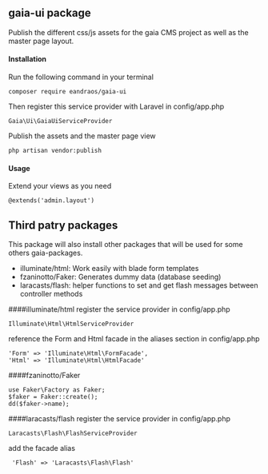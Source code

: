## gaia-ui package
Publish the different css/js assets for the gaia CMS project as well as the master page layout.


#### Installation
Run the following command in your terminal 
```
composer require eandraos/gaia-ui
```

Then register this service provider with Laravel in config/app.php
```
Gaia\Ui\GaiaUiServiceProvider
```

Publish the assets and the master page view
```
php artisan vendor:publish
```

#### Usage
Extend your views as you need 
```
@extends('admin.layout')
```


## Third patry packages
This package will also install other packages that will be used for some others gaia-packages.
* illuminate/html:  Work easily with blade form templates
* fzaninotto/Faker: Generates dummy data (database seeding)
* laracasts/flash: helper functions to set and get flash messages between controller methods

####illuminate/html
register the service provider in config/app.php
```
Illuminate\Html\HtmlServiceProvider
```

reference the Form and Html facade in the aliases section in config/app.php
```
'Form' => 'Illuminate\Html\FormFacade', 
'Html' => 'Illuminate\Html\HtmlFacade'
```

####fzaninotto/Faker
```
use Faker\Factory as Faker;
$faker = Faker::create();
dd($faker->name);
```
####laracasts/flash
register the service provider in config/app.php
```
Laracasts\Flash\FlashServiceProvider
```
add the facade alias
```
 'Flash' => 'Laracasts\Flash\Flash'
``` 
